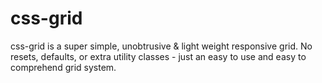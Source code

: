 # css-grid

css-grid is a super simple, unobtrusive & light weight responsive grid. No resets, defaults, or extra utility classes - just an easy to use and easy to comprehend grid system.
